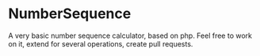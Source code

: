 # NumberSequence
A very basic number sequence calculator, based on php. Feel free to work on it, extend for several operations, create pull requests.
